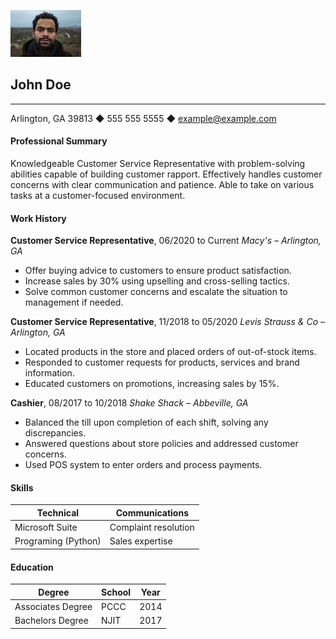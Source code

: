 ![PIc of John](johndoe.jpeg)
## John Doe
___
Arlington, GA 39813 ◆ 555 555 5555 ◆ example@example.com

#### Professional Summary
Knowledgeable Customer Service Representative with problem-solving abilities capable of building customer rapport. Effectively handles customer concerns with clear communication and patience. Able to take on various tasks at a customer-focused environment.

#### Work History

**Customer Service Representative**, 06/2020 to Current *Macy's – Arlington,  GA*
* Offer buying advice to customers to ensure product satisfaction.
* Increase sales by 30% using upselling and cross-selling tactics.
 * Solve common customer concerns and escalate the situation to management if needed.
  
**Customer Service Representative**, 11/2018 to 05/2020 *Levis Strauss & Co – Arlington, GA*
* Located products in the store and placed orders of out-of-stock items.
* Responded to customer requests for products, services and brand information.
* Educated customers on promotions, increasing sales by 15%.

**Cashier**, 08/2017 to 10/2018 *Shake Shack – Abbeville, GA*
* Balanced the till upon completion of each shift, solving any discrepancies.
* Answered questions about store policies and addressed customer concerns.
* Used POS system to enter orders and process payments.

#### Skills
| **Technical**       | **Communications**   |
| ------------------- | -------------------- |
| Microsoft Suite     | Complaint resolution |
| Programing (Python) | Sales expertise      |

#### Education
| Degree            | School | Year |
| ----------------- | ------ | ---- |
| Associates Degree | PCCC   | 2014 |
| Bachelors Degree  | NJIT   | 2017 |